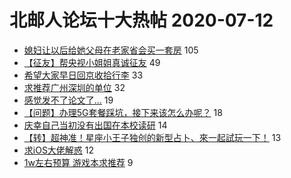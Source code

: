 # 北邮人论坛十大热帖 2020-07-12

- [媳妇让以后给她父母在老家省会买一套房](https://bbs.byr.cn/article/Feeling/3150505) 105
- [【征友】帮央视小姐姐真诚征友](https://bbs.byr.cn/article/Friends/1965700) 49
- [希望大家早日回京收拾行李](https://bbs.byr.cn/article/Talking/6208661) 33
- [求推荐广州深圳的单位](https://bbs.byr.cn/article/WorkLife/1148936) 32
- [感觉发不了论文了...](https://bbs.byr.cn/article/Paper/41446) 19
- [【问题】办理5G套餐踩坑，接下来该怎么办呢？](https://bbs.byr.cn/article/Picture/3259718) 18
- [庆幸自己当初没有出国在本校读研](https://bbs.byr.cn/article/GoAbroad/370519) 14
- [【转】超神准！星座小王子独创的新型占卜、來一起試玩一下！](https://bbs.byr.cn/article/Constellations/326533) 13
- [求iOS大佬解惑](https://bbs.byr.cn/article/MobileTerminalAT/34846) 12
- [1w左右预算  游戏本求推荐](https://bbs.byr.cn/article/DigiLife/314551) 9


